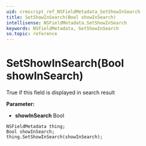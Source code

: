```yaml
---
uid: crmscript_ref_NSFieldMetadata_SetShowInSearch
title: SetShowInSearch(Bool showInSearch)
intellisense: NSFieldMetadata.SetShowInSearch
keywords: NSFieldMetadata, GetShowInSearch
so.topic: reference
---
```


# SetShowInSearch(Bool showInSearch)

True if this field is displayed in search result

**Parameter:** 
 - **showInSearch** Bool

```crmscript
NSFieldMetadata thing;
Bool showInSearch;
thing.SetShowInSearch(showInSearch);
```

